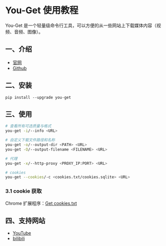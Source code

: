 # You-Get 使用教程


You-Get 是一个轻量级命令行工具，可以方便的从一些网站上下载媒体内容（视频、音频、图像）。

<!--more-->

## 一、介绍

- [官网](https://you-get.org/)
- [Github](https://github.com/soimort/you-get)

## 二、安装

`pip install --upgrade you-get`

## 三、使用

```bash
# 查看所有可选质量与格式
you-get -i/--info <URL>

# 自定义下载文件路径和名称
you-get -o/--output-dir <PATH> <URL>
you-get -O/--output-filename <FILENAME> <URL>

# 代理
you-get -x/--http-proxy <PROXY_IP:PORT> <URL>

# cookies
you-get --cookies/-c <cookies.txt/cookies.sqlite> <URL>
```

### 3.1 cookie 获取

Chrome 扩展程序：[Get cookies.txt](https://chrome.google.com/webstore/detail/get-cookiestxt/bgaddhkoddajcdgocldbbfleckgcbcid)

## 四、支持网站

- [YouTube](https://www.youtube.com/)
- [bilibili](https://www.bilibili.com/)

